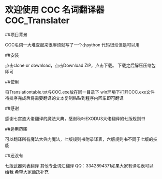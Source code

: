 # 欢迎使用 COC 名词翻译器 COC_Translater
##项目背景

COC名词一大堆查起来很麻烦就写了一个小python
代码很烂但是可以用

##安装

点击clone or download，点击Download ZIP，点击下载。
下载之后解压压缩包即可

##使用

将Translationtable.txt与COC.exe放在同一目录下
win环境下打开COC.exe文件
待排序完成后将需要翻译的文本复制粘贴到程序内回车即可翻译

##感谢

感谢七宫涟大佬翻译的魔法大典，感谢秋叶EXODUS大佬翻译的七版规则书

##适用范围

可以翻译所有魔法大典内魔法，七版规则书附录译表，六版规则书不同于七版的技能

##还没有

七版武器列表翻译
其他专业词汇翻译
QQ：3342894371如果大家有译名表可以给我
希望大家踊跃补充
